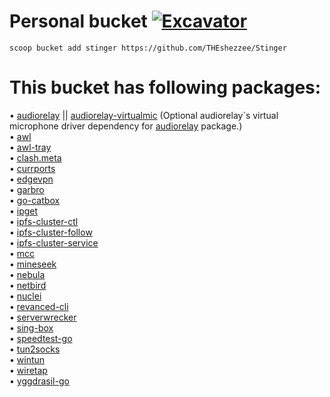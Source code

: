 # Personal bucket [![Excavator](https://github.com/THEshezzee/Stinger/actions/workflows/excavator.yml/badge.svg)](https://github.com/THEshezzee/Stinger/actions/workflows/excavator.yml)

```
scoop bucket add stinger https://github.com/THEshezzee/Stinger
```
# This bucket has following packages:

• [audiorelay](https://audiorelay.net) || [audiorelay-virtualmic](https://docs.audiorelay.net/instructions/windows/use-your-phone-as-a-mic-for-windows-10) (Optional audiorelay`s virtual microphone driver dependency for [audiorelay](https://audiorelay.net) package.)<br>
• [awl](https://anywherelan.com/)<br>
• [awl-tray](https://anywherelan.com/)<br>
• [clash.meta](https://github.com/MetaCubeX/Clash.Meta)<br>
• [currports](https://www.nirsoft.net/utils/cports.html)<br>
• [edgevpn](https://mudler.github.io/edgevpn)<br>
• [garbro](https://github.com/morkt/GARbro)<br>
• [go-catbox](https://github.com/wabarc/go-catbox)<br>
• [ipget](https://github.com/ipfs/ipget)<br>
• [ipfs-cluster-ctl](https://ipfscluster.io/)<br>
• [ipfs-cluster-follow](https://ipfscluster.io/)<br>
• [ipfs-cluster-service](https://ipfscluster.io/)<br>
• [mcc](https://github.com/MCCTeam/Minecraft-Console-Client)<br>
• [mineseek](https://github.com/MrMarble/mineseek)<br>
• [nebula](https://github.com/slackhq/nebula)<br>
• [netbird](https://netbird.io/)<br>
• [nuclei](https://nuclei.projectdiscovery.io/)<br>
• [revanced-cli](https://revanced.app/)<br>
• [serverwrecker](https://github.com/AlexProgrammerDE/ServerWrecker)<br>
• [sing-box](https://github.com/SagerNet/sing-box)<br>
• [speedtest-go](https://github.com/showwin/speedtest-go)<br>
• [tun2socks](https://github.com/xjasonlyu/tun2socks)<br>
• [wintun](https://www.wintun.net/)<br>
• [wiretap](https://github.com/sandialabs/wiretap)<br>
• [yggdrasil-go](https://yggdrasil-network.github.io/)
